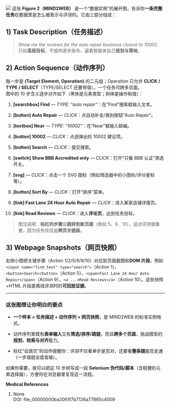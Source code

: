 ![](https://cc-407-1376569927.cos.ap-guangzhou.myqcloud.com/cc-407-1376569927/images-obsidian/202510051152060.png)
这张 **Figure 2（MIND2WEB）** 是一个“数据实例”的展开图，告诉你**一条完整任务**在数据里是怎么被表示与评测的。它由三部分组成：

## 1) Task Description（任务描述）

> _Show me the reviews for the auto repair business closest to 10002._  
> 只给**高层目标**，不提供逐步指令，逼着智能体自己**规划与落地**。

## 2) Action Sequence（动作序列）

每一步是 **(Target Element, Operation)** 的二元组；Operation 只允许 **CLICK / TYPE / SELECT**（TYPE/SELECT 还要带值）。一个任务可跨多页面。  
图中的 10 步含义逐步对齐如下（黑体是元素类型；斜体是操作和值）：

1. **[searchbox] Find** — _TYPE: “auto repair”_：在“Find”搜索框输入文本。
    
2. **[button] Auto Repair** — _CLICK_：点自动补全/类别按钮“Auto Repair”。
    
3. **[textbox] Near** — _TYPE: “10002”_：在“Near”框输入邮编。
    
4. **[button] 10002** — _CLICK_：点选弹出的 10002 建议项。
    
5. **[button] Search** — _CLICK_：提交搜索。
    
6. **[switch] Show BBB Accredited only** — _CLICK_：打开“只看 BBB 认证”筛选开关。
    
7. **[svg]** — _CLICK_：点击一个 SVG 图标（例如筛选器中的小图标/评分星标等）。
    
8. **[button] Sort By** — _CLICK_：打开“排序”菜单。
    
9. **[link] Fast Lane 24 Hour Auto Repair** — _CLICK_：进入某家店铺详情页。
    
10. **[link] Read Reviews** — _CLICK_：进入**评论页**，达到任务目标。
    

> 图注说明：**标红的步骤**会**跳转到新页面**（例如 5、9、10）。这对评测很重要，因为任务往往是**跨页长链路**。

## 3) Webpage Snapshots（网页快照）

右侧小图把关键步骤（Action 1/2/5/6/9/10）对应到页面截图和**DOM 片段**，例如  
`<input name="find_text" type="search">`（Action 1）、`<button>Search</button>`（Action 5）、`<span>Fast Lane 24 Hour Auto Repair</span>`（Action 9）、`<a ...>Read Reviews</a>`（Action 10）。这些快照+HTML 片段是离线评测时的**可回放证据**。

---

### 这张图想让你明白的要点

- **一个样本 = 任务描述 + 动作序列 + 网页快照**，是 MIND2WEB 的标准实例格式。
    
- 动作序列里既有**表单输入**又有**筛选/排序/跳链**，而且**跨多个页面**，挑战模型的**规划、检索与对齐**能力。
    
- 标红“会跳页”的动作提醒你：评测不仅看单步是否对，还要看**整条链**能否走通（一步错就全盘皆输）。
    

如果你需要，我可以把这 10 步转写成一段 **Selenium 伪代码/脚本**（含稳健的元素选择器），方便你在浏览器里复现这一流程。

**Medical References**

1. None  
    DOI: file_00000000ba2061f7b7126a77865c4009